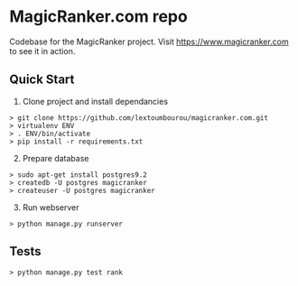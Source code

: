 # MagicRanker.com repo

Codebase for the MagicRanker project. Visit https://www.magicranker.com to see it in action.

## Quick Start

1. Clone project and install dependancies

```
> git clone https://github.com/lextoumbourou/magicranker.com.git
> virtualenv ENV
> . ENV/bin/activate
> pip install -r requirements.txt
```

2. Prepare database

```
> sudo apt-get install postgres9.2
> createdb -U postgres magicranker
> createuser -U postgres magicranker
```

3. Run webserver

```
> python manage.py runserver
```

## Tests

```
> python manage.py test rank
```
